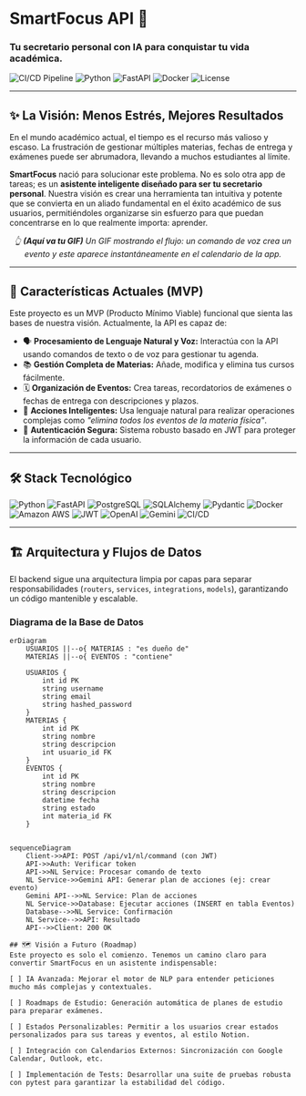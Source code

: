 # SmartFocus API 🚀

### Tu secretario personal con IA para conquistar tu vida académica.

![CI/CD Pipeline](https://github.com/InakiMerino0/smartfocusBackend/actions/workflows/main.yml/badge.svg)
![Python](https://img.shields.io/badge/Python-3776AB?style=for-the-badge&logo=python&logoColor=white)
![FastAPI](https://img.shields.io/badge/FastAPI-009688?style=for-the-badge&logo=fastapi&logoColor=white)
![Docker](https://img.shields.io/badge/Docker-2496ED?style=for-the-badge&logo=docker&logoColor=white)
![License](https://img.shields.io/badge/License-MIT-yellow.svg?style=for-the-badge)

---

## ✨ La Visión: Menos Estrés, Mejores Resultados

En el mundo académico actual, el tiempo es el recurso más valioso y escaso. La frustración de gestionar múltiples materias, fechas de entrega y exámenes puede ser abrumadora, llevando a muchos estudiantes al límite.

**SmartFocus** nació para solucionar este problema. No es solo otra app de tareas; es un **asistente inteligente diseñado para ser tu secretario personal**. Nuestra visión es crear una herramienta tan intuitiva y potente que se convierta en un aliado fundamental en el éxito académico de sus usuarios, permitiéndoles organizarse sin esfuerzo para que puedan concentrarse en lo que realmente importa: aprender.


*<p align="center">👆 <strong>(Aquí va tu GIF)</strong> Un GIF mostrando el flujo: un comando de voz crea un evento y este aparece instantáneamente en el calendario de la app.</p>*

---

## 🎯 Características Actuales (MVP)

Este proyecto es un MVP (Producto Mínimo Viable) funcional que sienta las bases de nuestra visión. Actualmente, la API es capaz de:

* 🗣️ **Procesamiento de Lenguaje Natural y Voz:** Interactúa con la API usando comandos de texto o de voz para gestionar tu agenda.
* 📚 **Gestión Completa de Materias:** Añade, modifica y elimina tus cursos fácilmente.
* 🗓️ **Organización de Eventos:** Crea tareas, recordatorios de exámenes o fechas de entrega con descripciones y plazos.
* 🤖 **Acciones Inteligentes:** Usa lenguaje natural para realizar operaciones complejas como *"elimina todos los eventos de la materia física"*.
* 🔐 **Autenticación Segura:** Sistema robusto basado en JWT para proteger la información de cada usuario.

---

## 🛠️ Stack Tecnológico

![Python](https://img.shields.io/badge/Python-3776AB?style=for-the-badge&logo=python&logoColor=white)
![FastAPI](https://img.shields.io/badge/FastAPI-009688?style=for-the-badge&logo=fastapi&logoColor=white)
![PostgreSQL](https://img.shields.io/badge/PostgreSQL-4169E1?style=for-the-badge&logo=postgresql&logoColor=white)
![SQLAlchemy](https://img.shields.io/badge/SQLAlchemy-D71F00?style=for-the-badge&logo=sqlalchemy&logoColor=white)
![Pydantic](https://img.shields.io/badge/Pydantic-E92063?style=for-the-badge&logo=pydantic&logoColor=white)
![Docker](https://img.shields.io/badge/Docker-2496ED?style=for-the-badge&logo=docker&logoColor=white)
![Amazon AWS](https://img.shields.io/badge/Amazon_AWS-232F3E?style=for-the-badge&logo=amazon-aws&logoColor=white)
![JWT](https://img.shields.io/badge/JWT-000000?style=for-the-badge&logo=jsonwebtokens&logoColor=white)
![OpenAI](https://img.shields.io/badge/OpenAI-412991?style=for-the-badge&logo=openai&logoColor=white)
![Gemini](https://img.shields.io/badge/Gemini-8E75B7?style=for-the-badge&logo=google-gemini&logoColor=white)
![CI/CD](https://img.shields.io/badge/CI%2FCD-2088FF?style=for-the-badge&logo=github-actions&logoColor=white)

---

## 🏗️ Arquitectura y Flujos de Datos

El backend sigue una arquitectura limpia por capas para separar responsabilidades (`routers`, `services`, `integrations`, `models`), garantizando un código mantenible y escalable.

### Diagrama de la Base de Datos

```mermaid
erDiagram
    USUARIOS ||--o{ MATERIAS : "es dueño de"
    MATERIAS ||--o{ EVENTOS : "contiene"

    USUARIOS {
        int id PK
        string username
        string email
        string hashed_password
    }
    MATERIAS {
        int id PK
        string nombre
        string descripcion
        int usuario_id FK
    }
    EVENTOS {
        int id PK
        string nombre
        string descripcion
        datetime fecha
        string estado
        int materia_id FK
    }


sequenceDiagram
    Client->>API: POST /api/v1/nl/command (con JWT)
    API->>Auth: Verificar token
    API->>NL Service: Procesar comando de texto
    NL Service->>Gemini API: Generar plan de acciones (ej: crear evento)
    Gemini API-->>NL Service: Plan de acciones
    NL Service->>Database: Ejecutar acciones (INSERT en tabla Eventos)
    Database-->>NL Service: Confirmación
    NL Service-->>API: Resultado
    API-->>Client: 200 OK

## 🗺️ Visión a Futuro (Roadmap)
Este proyecto es solo el comienzo. Tenemos un camino claro para convertir SmartFocus en un asistente indispensable:

[ ] IA Avanzada: Mejorar el motor de NLP para entender peticiones mucho más complejas y contextuales.

[ ] Roadmaps de Estudio: Generación automática de planes de estudio para preparar exámenes.

[ ] Estados Personalizables: Permitir a los usuarios crear estados personalizados para sus tareas y eventos, al estilo Notion.

[ ] Integración con Calendarios Externos: Sincronización con Google Calendar, Outlook, etc.

[ ] Implementación de Tests: Desarrollar una suite de pruebas robusta con pytest para garantizar la estabilidad del código.
